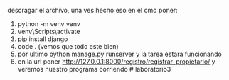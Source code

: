 descragar el archivo, una ves hecho eso en el cmd poner:

1. python -m venv venv
2. venv\Scripts\activate
3. pip install django
4. code . (vemos que todo este bien)
5. por ultimo python manage.py runserver y la tarea estara funcionando
6. en la url poner http://127.0.0.1:8000/registro/registrar_propietario/  y veremos nuestro programa corriendo
#   l a b o r a t o r i o 3  
 